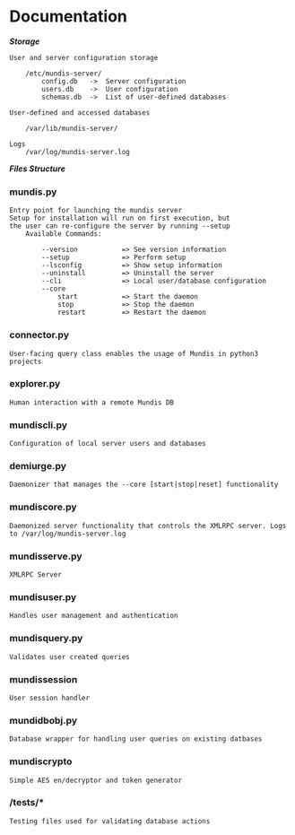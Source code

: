 # Documentation

***Storage***

    User and server configuration storage
    
        /etc/mundis-server/
            config.db   ->  Server configuration
            users.db    ->  User configuration
            schemas.db  ->  List of user-defined databases

    User-defined and accessed databases 

        /var/lib/mundis-server/

    Logs
        /var/log/mundis-server.log


***Files Structure***

### mundis.py
    Entry point for launching the mundis server
    Setup for installation will run on first execution, but
    the user can re-configure the server by running --setup
        Available Commands:

            --version           => See version information
            --setup             => Perform setup
            --lsconfig          => Show setup information
            --uninstall         => Uninstall the server
            --cli               => Local user/database configuration
            --core
                start           => Start the daemon
                stop            => Stop the daemon
                restart         => Restart the daemon


### connector.py
    User-facing query class enables the usage of Mundis in python3 projects

### explorer.py
    Human interaction with a remote Mundis DB

### mundiscli.py
    Configuration of local server users and databases

### demiurge.py
    Daemonizer that manages the --core [start|stop|reset] functionality

### mundiscore.py
    Daemonized server functionality that controls the XMLRPC server. Logs
    to /var/log/mundis-server.log

### mundisserve.py
    XMLRPC Server

### mundisuser.py
    Handles user management and authentication

### mundisquery.py
    Validates user created queries

### mundissession
    User session handler

### mundidbobj.py
    Database wrapper for handling user queries on existing datbases

### mundiscrypto
    Simple AES en/decryptor and token generator

### /tests/*
    Testing files used for validating database actions